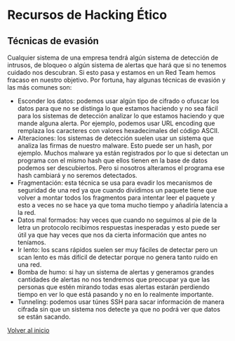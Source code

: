 # Recursos de Hacking Ético

## Técnicas de evasión

Cualquier sistema de una empresa tendrá algún sistema de detección de intrusos, de bloqueo o algún sistema de alertas que hará que si no tenemos cuidado nos descubran. Si esto pasa y estamos en un Red Team hemos fracaso en nuestro objetivo. Por fortuna, hay algunas técnicas de evasión y las más comunes son:

* Esconder los datos: podemos usar algún tipo de cifrado o ofuscar los datos para que no se distinga lo que estamos haciendo y no sea fácil para los sistemas de detección analizar lo que estamos haciendo y que mande alguna alerta. Por ejemplo, podemos usar URL encoding que remplaza los caracteres con valores hexadecimales del código ASCII.
* Alteraciones: los sistemas de detección suelen usar un sistema que analiza las firmas de nuestro malware. Esto puede ser un hash, por ejemplo. Muchos malware ya están registrados por lo que si detectan un programa con el mismo hash que ellos tienen en la base de datos podemos ser descubiertos. Pero si nosotros alteramos el programa ese hash cambiará y no seremos detectados.
* Fragmentación: esta técnica se usa para evadir los mecanismos de seguridad de una red ya que cuando dividimos un paquete tiene que volver a montar todos los fragmentos para intentar leer el paquete y esto a veces no se hace ya que toma mucho tiempo y añadiría latencia a la red.
* Datos mal formados: hay veces que cuando no seguimos al pie de la letra un protocolo recibimos respuestas inesperadas y esto puede ser útil ya que hay veces que nos da cierta información que antes no teníamos.
* Ir lento: los scans rápidos suelen ser muy fáciles de detectar pero un scan lento es más difícil de detectar porque no genera tanto ruido en una red.
* Bomba de humo: si hay un sistema de alertas y generamos grandes cantidades de alertas no nos tendremos que preocupar ya que las personas que estén mirando todas esas alertas estarán perdiendo tiempo en ver lo que está pasando y no en lo realmente importante.
* Tunneling: podemos usar túnes SSH para sacar información de manera cifrada sin que un sistema nos detecte ya que no podrá ver que datos se están sacando.



[Volver al inicio](./../../README.md)
